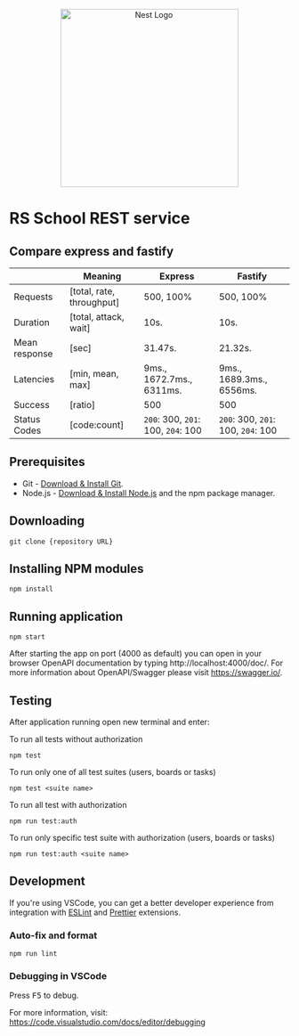 <p align="center">
    <a href="http://nestjs.com/" target="blank"><img src="https://nestjs.com/img/logo_text.svg" width="320" alt="Nest Logo" /></a>
</p>

# RS School REST service

## Compare express and fastify
⠀            |Meaning                           | Express                             | Fastify
------------ |--------------------------------- | ----------------------------------- | -------------
Requests     | [total, rate, throughput]        | 500, 100%                           | 500, 100%
Duration     | [total, attack, wait]            | 10s.                                | 10s.
Mean response| [sec]                            | 31.47s.                             | 21.32s.
Latencies    | [min, mean, max]                 | 9ms., 1672.7ms., 6311ms.            | 9ms., 1689.3ms., 6556ms.
Success      | [ratio]                          | 500                                 | 500
Status Codes | [code:count]                     | `200`: 300, `201`: 100, `204`: 100  | `200`: 300, `201`: 100, `204`: 100

## Prerequisites

- Git - [Download & Install Git](https://git-scm.com/downloads).
- Node.js - [Download & Install Node.js](https://nodejs.org/en/download/) and the npm package manager.

## Downloading

```
git clone {repository URL}
```

## Installing NPM modules

```
npm install
```

## Running application

```
npm start
```

After starting the app on port (4000 as default) you can open
in your browser OpenAPI documentation by typing http://localhost:4000/doc/.
For more information about OpenAPI/Swagger please visit https://swagger.io/.

## Testing

After application running open new terminal and enter:

To run all tests without authorization

```
npm test
```

To run only one of all test suites (users, boards or tasks)

```
npm test <suite name>
```

To run all test with authorization

```
npm run test:auth
```

To run only specific test suite with authorization (users, boards or tasks)

```
npm run test:auth <suite name>
```

## Development

If you're using VSCode, you can get a better developer experience from integration with [ESLint](https://marketplace.visualstudio.com/items?itemName=dbaeumer.vscode-eslint) and [Prettier](https://marketplace.visualstudio.com/items?itemName=esbenp.prettier-vscode) extensions.

### Auto-fix and format

```
npm run lint
```

### Debugging in VSCode

Press <kbd>F5</kbd> to debug.

For more information, visit: https://code.visualstudio.com/docs/editor/debugging
